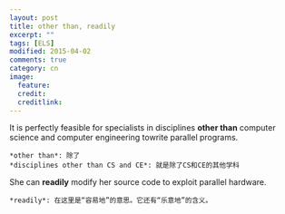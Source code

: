 ```yaml
---
layout: post
title: other than, readily
excerpt: ""
tags: [ELS]
modified: 2015-04-02
comments: true
category: cn
image:
  feature: 
  credit: 
  creditlink: 
---
```


It is perfectly feasible for specialists in disciplines **other than** computer science and computer engineering towrite parallel programs.

	*other than*: 除了
	*disciplines other than CS and CE*: 就是除了CS和CE的其他学科

She can **readily** modify her source code to exploit parallel hardware.

	*readily*: 在这里是“容易地”的意思。它还有“乐意地”的含义。